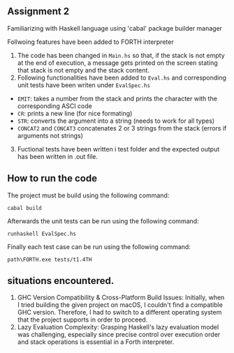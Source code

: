 ## Assignment 2

Familiarizing with Haskell language using 'cabal' package builder manager

Follwoing features have been added to FORTH interpreter

1.  The code has been changed in `Main.hs` so that, if the stack is not empty at the end of execution,  a message gets printed on the screen stating that stack is not empty and the stack content.
2. Following functionalities have been added to `Eval.hs` and corresponding unit tests have been writen under `EvalSpec.hs`
  * `EMIT`: takes a number from the stack and prints the character with the corresponding ASCI code
  * `CR`: prints a new line (for nice formating)
  * `STR`: converts the argument into a string (needs to work for all types)
  * `CONCAT2` and `CONCAT3` concatenates 2 or 3 strings from the stack (errors if arguments not strings)

3. Fuctional tests have been written i test folder and the expected output has been written in .out file. 

## How to run the code
The project must be build using the following command:
```
cabal build
```
Afterwards the unit tests can be run using the following command:
```
runhaskell EvalSpec.hs
```
Finally each test case can be run using the following command: 
```
path\FORTH.exe tests/t1.4TH 
```

## situations encountered.

1. GHC Version Compatibility & Cross-Platform Build Issues: 
Initially, when I tried building the given project on macOS, I couldn't find a compatible GHC version. Therefore, I had to switch to a different operating system that the project supports in order to proceed.
2. Lazy Evaluation Complexity: 
Grasping Haskell's lazy evaluation model was challenging, especially since precise control over execution order and stack operations is essential in a Forth interpreter.
